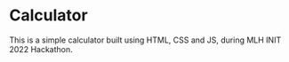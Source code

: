 # Calculator
This is a simple calculator built using HTML, CSS and JS, during MLH INIT 2022 Hackathon.
